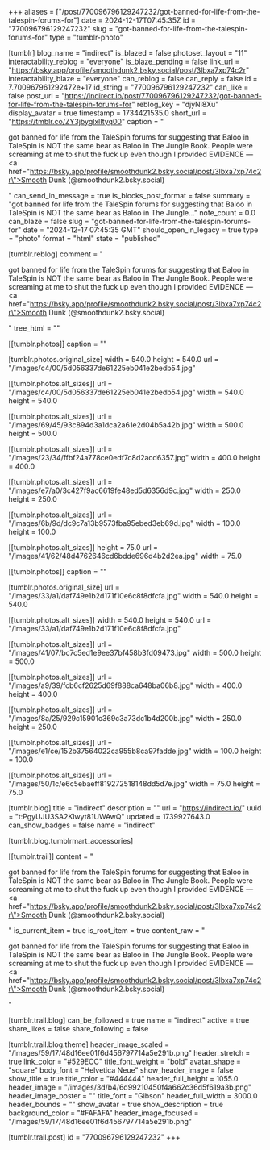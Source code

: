 +++
aliases = ["/post/770096796129247232/got-banned-for-life-from-the-talespin-forums-for"]
date = 2024-12-17T07:45:35Z
id = "770096796129247232"
slug = "got-banned-for-life-from-the-talespin-forums-for"
type = "tumblr-photo"

[tumblr]
blog_name = "indirect"
is_blazed = false
photoset_layout = "11"
interactability_reblog = "everyone"
is_blaze_pending = false
link_url = "https://bsky.app/profile/smoothdunk2.bsky.social/post/3lbxa7xp74c2r"
interactability_blaze = "everyone"
can_reblog = false
can_reply = false
id = 7.700967961292472e+17
id_string = "770096796129247232"
can_like = false
post_url = "https://indirect.io/post/770096796129247232/got-banned-for-life-from-the-talespin-forums-for"
reblog_key = "djyNi8Xu"
display_avatar = true
timestamp = 1734421535.0
short_url = "https://tmblr.co/ZY3jbyglxlItyq00"
caption = "<p>got banned for life from the TaleSpin forums for suggesting that Baloo in TaleSpin is NOT the same bear as Baloo in The Jungle Book. People were screaming at me to shut the fuck up even though I provided EVIDENCE — <a href=\"https://bsky.app/profile/smoothdunk2.bsky.social/post/3lbxa7xp74c2r\">Smooth Dunk (@smoothdunk2.bsky.social)</a></p>"
can_send_in_message = true
is_blocks_post_format = false
summary = "got banned for life from the TaleSpin forums for suggesting that Baloo in TaleSpin is NOT the same bear as Baloo in The Jungle..."
note_count = 0.0
can_blaze = false
slug = "got-banned-for-life-from-the-talespin-forums-for"
date = "2024-12-17 07:45:35 GMT"
should_open_in_legacy = true
type = "photo"
format = "html"
state = "published"

[tumblr.reblog]
comment = "<p>got banned for life from the TaleSpin forums for suggesting that Baloo in TaleSpin is NOT the same bear as Baloo in The Jungle Book. People were screaming at me to shut the fuck up even though I provided EVIDENCE — <a href=\"https://bsky.app/profile/smoothdunk2.bsky.social/post/3lbxa7xp74c2r\">Smooth Dunk (@smoothdunk2.bsky.social)</a></p>"
tree_html = ""

[[tumblr.photos]]
caption = ""

[tumblr.photos.original_size]
width = 540.0
height = 540.0
url = "/images/c4/00/5d056337de61225eb041e2bedb54.jpg"

[[tumblr.photos.alt_sizes]]
url = "/images/c4/00/5d056337de61225eb041e2bedb54.jpg"
width = 540.0
height = 540.0

[[tumblr.photos.alt_sizes]]
url = "/images/69/45/93c894d3a1dca2a61e2d04b5a42b.jpg"
width = 500.0
height = 500.0

[[tumblr.photos.alt_sizes]]
url = "/images/23/34/ffbf24a778ce0edf7c8d2acd6357.jpg"
width = 400.0
height = 400.0

[[tumblr.photos.alt_sizes]]
url = "/images/e7/a0/3c427f9ac6619fe48ed5d6356d9c.jpg"
width = 250.0
height = 250.0

[[tumblr.photos.alt_sizes]]
url = "/images/6b/9d/dc9c7a13b9573fba95ebed3eb69d.jpg"
width = 100.0
height = 100.0

[[tumblr.photos.alt_sizes]]
height = 75.0
url = "/images/41/62/48d4762646cd6bdde696d4b2d2ea.jpg"
width = 75.0

[[tumblr.photos]]
caption = ""

[tumblr.photos.original_size]
url = "/images/33/a1/daf749e1b2d171f10e6c8f8dfcfa.jpg"
width = 540.0
height = 540.0

[[tumblr.photos.alt_sizes]]
width = 540.0
height = 540.0
url = "/images/33/a1/daf749e1b2d171f10e6c8f8dfcfa.jpg"

[[tumblr.photos.alt_sizes]]
url = "/images/41/07/bc7c5ed1e9ee37bf458b3fd09473.jpg"
width = 500.0
height = 500.0

[[tumblr.photos.alt_sizes]]
url = "/images/a9/39/fcb6cf2625d69f888ca648ba06b8.jpg"
width = 400.0
height = 400.0

[[tumblr.photos.alt_sizes]]
url = "/images/8a/25/929c15901c369c3a73dc1b4d200b.jpg"
width = 250.0
height = 250.0

[[tumblr.photos.alt_sizes]]
url = "/images/e1/ce/152b37564022ca955b8ca97fadde.jpg"
width = 100.0
height = 100.0

[[tumblr.photos.alt_sizes]]
url = "/images/50/1c/e6c5ebaeff819272518148dd5d7e.jpg"
width = 75.0
height = 75.0

[tumblr.blog]
title = "indirect"
description = ""
url = "https://indirect.io/"
uuid = "t:PgyUJU3SA2Klwyt81UWAwQ"
updated = 1739927643.0
can_show_badges = false
name = "indirect"

[tumblr.blog.tumblrmart_accessories]

[[tumblr.trail]]
content = "<p>got banned for life from the TaleSpin forums for suggesting that Baloo in TaleSpin is NOT the same bear as Baloo in The Jungle Book. People were screaming at me to shut the fuck up even though I provided EVIDENCE &mdash; <a href=\"https://bsky.app/profile/smoothdunk2.bsky.social/post/3lbxa7xp74c2r\">Smooth Dunk (@smoothdunk2.bsky.social)</a></p>"
is_current_item = true
is_root_item = true
content_raw = "<p>got banned for life from the TaleSpin forums for suggesting that Baloo in TaleSpin is NOT the same bear as Baloo in The Jungle Book. People were screaming at me to shut the fuck up even though I provided EVIDENCE — <a href=\"https://bsky.app/profile/smoothdunk2.bsky.social/post/3lbxa7xp74c2r\">Smooth Dunk (@smoothdunk2.bsky.social)</a></p>"

[tumblr.trail.blog]
can_be_followed = true
name = "indirect"
active = true
share_likes = false
share_following = false

[tumblr.trail.blog.theme]
header_image_scaled = "/images/59/17/48d16ee01f6d456797714a5e291b.png"
header_stretch = true
link_color = "#529ECC"
title_font_weight = "bold"
avatar_shape = "square"
body_font = "Helvetica Neue"
show_header_image = false
show_title = true
title_color = "#444444"
header_full_height = 1055.0
header_image = "/images/3d/b4/6d99210450f4a662c36d5f619a3b.png"
header_image_poster = ""
title_font = "Gibson"
header_full_width = 3000.0
header_bounds = ""
show_avatar = true
show_description = true
background_color = "#FAFAFA"
header_image_focused = "/images/59/17/48d16ee01f6d456797714a5e291b.png"

[tumblr.trail.post]
id = "770096796129247232"
+++
